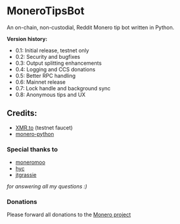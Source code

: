 # MoneroTipsBot

An on-chain, non-custodial, Reddit Monero tip bot written in Python.

**Version history:**
- 0.1: Initial release, testnet only
- 0.2: Security and bugfixes
- 0.3: Output splitting enhancements
- 0.4: Logging and CCS donations
- 0.5: Better RPC handling
- 0.6: Mainnet release
- 0.7: Lock handle and background sync
- 0.8: Anonymous tips and UX

## Credits:

- [XMR.to](https://community.xmr.to/faucet/testnet/) (testnet faucet)
- [monero-python](https://github.com/monero-ecosystem/monero-python/tree/master/monero)

### Special thanks to
- [moneromoo](https://github.com/moneromooo-monero)
- [hyc](https://github.com/hyc)
- [jtgrassie](https://github.com/jtgrassie)

*for answering all my questions :)*

### Donations

Please forward all donations to the [Monero project](https://github.com/monero-project/monero)
